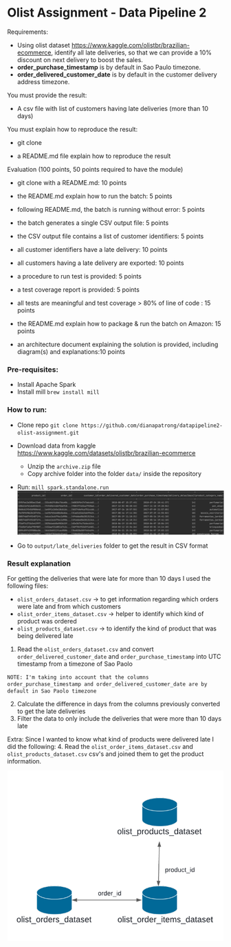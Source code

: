 # Olist Assignment - Data Pipeline 2

Requirements:
- Using olist dataset https://www.kaggle.com/olistbr/brazilian-ecommerce, identify all late deliveries, 
  so that we can provide a 10% discount on next delivery to boost the sales.
- **order_purchase_timestamp** is by default in Sao Paulo timezone.
- **order_delivered_customer_date** is by default in the customer delivery address timezone.


You must provide the result:

- A csv file with list of customers having late deliveries (more than 10 days)


You must explain how to reproduce the result:

- git clone <repository>

- a README.md file explain how to reproduce the result



Evaluation (100 points, 50 points required to have the module)

- git clone <repository> with a README.md: 10 points

- the README.md explain how to run the batch: 5 points

- following README.md, the batch is running without error: 5 points

- the batch generates a single CSV output file: 5 points

- the CSV output file contains a list of customer identifiers: 5 points

- all customer identifiers have a late delivery: 10 points

- all customers having a late delivery are exported: 10 points

- a procedure to run test is provided: 5 points

- a test coverage report is provided: 5 points

- all tests are meaningful and test coverage > 80% of line of code : 15 points

- the README.md explain how to package & run the batch on Amazon: 15 points

- an architecture document explaining the solution is provided, including diagram(s) and explanations:10 points



### Pre-requisites: 
- Install Apache Spark
- Install mill `brew install mill`

### How to run: 

- Clone repo `git clone https://github.com/dianapatrong/datapipeline2-olist-assignment.git`
- Download data from kaggle https://www.kaggle.com/datasets/olistbr/brazilian-ecommerce
  - Unzip the `archive.zip` file
  - Copy archive folder into the folder `data/` inside the repository
    
- Run: `mill spark.standalone.run`
  ![Result](documentation/ResultsOnTerminal.png)
  

- Go to `output/late_deliveries` folder to get the result in CSV format


### Result explanation
 For getting the deliveries that were late for more than 10 days I used the following files: 
 * `olist_orders_dataset.csv` -> to get information regarding which orders were late and from which customers 
 * `olist_order_items_dataset.csv` -> helper to identify which kind of product was ordered
 * `olist_products_dataset.csv` -> to identify the kind of product that was being delivered late

1. Read the `olist_orders_dataset.csv` and convert `order_delivered_customer_date` and `order_purchase_timestamp` into UTC timestamp from a timezone of Sao Paolo
```
NOTE: I'm taking into account that the columns order_purchase_timestamp and order_delivered_customer_date are by default in Sao Paolo timezone 
```
2. Calculate the difference in days from the columns previously converted to get the late deliveries
3. Filter the data to only include the deliveries that were more than 10 days late

Extra:
Since I wanted to know what kind of products were delivered late I did the following: 
4. Read the `olist_order_items_dataset.csv` and `olist_products_dataset.csv` csv's and joined them to get the product information.

![Olist sources](documentation/olist_sources.png)

